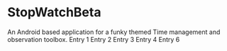 # StopWatchBeta
 An Android based application for a funky themed Time management and observation toolbox.
 Entry 1
 Entry 2
 Entry 3
 Entry 4
 Entry 6
